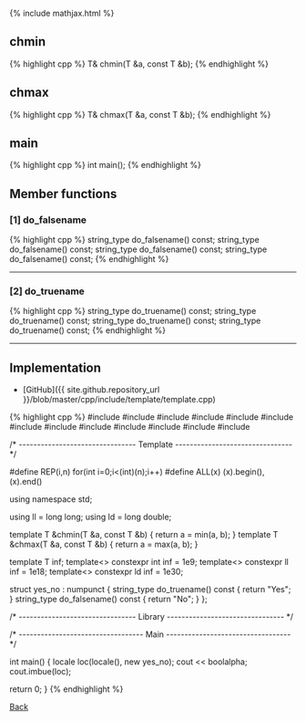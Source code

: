 {% include mathjax.html %}

## chmin

{% highlight cpp %}
T& chmin(T &a, const T &b);
{% endhighlight %}

## chmax

{% highlight cpp %}
T& chmax(T &a, const T &b);
{% endhighlight %}

## main

{% highlight cpp %}
int main();
{% endhighlight %}

## Member functions

### [1] do_falsename
{% highlight cpp %}
string_type do_falsename() const;
string_type do_falsename() const;
string_type do_falsename() const;
string_type do_falsename() const;
{% endhighlight %}


---------------------------------------

### [2] do_truename
{% highlight cpp %}
string_type do_truename() const;
string_type do_truename() const;
string_type do_truename() const;
string_type do_truename() const;
{% endhighlight %}


---------------------------------------

## Implementation

- [GitHub]({{ site.github.repository_url }}/blob/master/cpp/include/template/template.cpp)

{% highlight cpp %}
#include <algorithm>
#include <cassert>
#include <climits>
#include <complex>
#include <cstdio>
#include <cstring>
#include <iostream>
#include <iterator>
#include <queue>
#include <set>
#include <string>
#include <tuple>
#include <vector>

/* -------------------------------- Template -------------------------------- */

#define REP(i,n) for(int i=0;i<(int)(n);i++)
#define ALL(x) (x).begin(),(x).end()

using namespace std;

using ll = long long;
using ld = long double;

template <typename T> T &chmin(T &a, const T &b) { return a = min(a, b); }
template <typename T> T &chmax(T &a, const T &b) { return a = max(a, b); }

template<typename T> T inf;
template<> constexpr int inf<int> = 1e9;
template<> constexpr ll inf<ll> = 1e18;
template<> constexpr ld inf<ld> = 1e30;

struct yes_no : numpunct<char> {
  string_type do_truename()  const { return "Yes"; }
  string_type do_falsename() const { return "No"; }
};

/* -------------------------------- Library -------------------------------- */

/* ---------------------------------- Main ---------------------------------- */

int main() {
  locale loc(locale(), new yes_no);
  cout << boolalpha;
  cout.imbue(loc);

  return 0;
}
{% endhighlight %}

[Back](../..)
